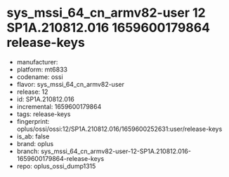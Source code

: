 # sys_mssi_64_cn_armv82-user 12 SP1A.210812.016 1659600179864 release-keys
- manufacturer: 
- platform: mt6833
- codename: ossi
- flavor: sys_mssi_64_cn_armv82-user
- release: 12
- id: SP1A.210812.016
- incremental: 1659600179864
- tags: release-keys
- fingerprint: oplus/ossi/ossi:12/SP1A.210812.016/1659600252631:user/release-keys
- is_ab: false
- brand: oplus
- branch: sys_mssi_64_cn_armv82-user-12-SP1A.210812.016-1659600179864-release-keys
- repo: oplus_ossi_dump1315
